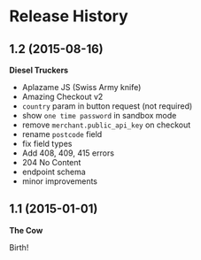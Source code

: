 # Release History

## 1.2 (2015-08-16)
**Diesel Truckers**

* Aplazame JS (Swiss Army knife)
* Amazing Checkout v2
* `country` param in button request (not required)
* show `one time password` in sandbox mode
* remove `merchant.public_api_key` on checkout
* rename `postcode` field
* fix field types
* Add 408, 409, 415 errors
* 204 No Content
* endpoint schema
* minor improvements

## 1.1 (2015-01-01)
**The Cow**

Birth!
